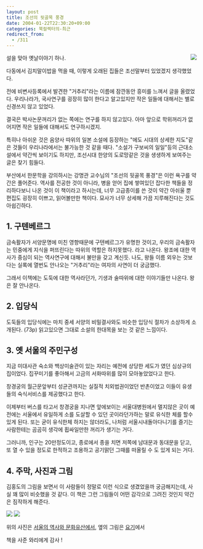 ```yaml
---
layout: post
title: 조선의 뒷골목 풍경
date: 2004-01-22T22:30:20+09:00
categories: 북컬렉터의-최근
redirect_from:
  - /311
---
```


<a href="http://www.bandibook.com/search/subject_view.php?code=2323402"><img src="http://www.bandibook.com/largeimage/2323402.jpg" align="right" /></a>설을 맞아 옛날이야기 하나.

다동에서 김치말이밥을 먹을 때, 이렇게 오래된 집들은 조선말부터 있었겠지 생각했었다.

전에 비변사등록에서 발견한 "거추리"라는 이름에 잠깐동안 흥미를 느껴서 글을 올렸었다. 우리나라가, 국사연구를 굉장히 많이 한다고 알고있지만 작은 일들에 대해서는 별로 신경쓰지 않고 있었다.

결국은 박사논문꺼리가 없는 쪽에는 연구를 하지 않고있다. 아마 앞으로 학위꺼리가 없어지면 작은 일들에 대해서도 연구하시겠지.

특히나 아쉬운 것은 음양사 따위의 일본 소설에 등장하는 "에도 시대의 상세한 지도"같은 것들이 우리나라에서는 불가능한 것 같을 때다. "소설가 구보씨의 일일"등의 근대소설에서 약간씩 보이기도 하지만, 조선시대 한양의 도로망같은 것을 생생하게 보여주는 글은 찾기 힘들다.

부산에서 한문학을 강의하시는 강명관 교수님의 "조선의 뒷골목 풍경"은 이런 욕구를 약간은 풀어준다. 역사를 전공한 것이 아니라, 병을 얻어 집에 쌓여있던 잡다한 책들을 정리하다보니 나온 것이 이 책이라고 하시는데, 너무 고급종이를 쓴 것이 약간 아쉬울 뿐 편집도 굉장히 이쁘고, 읽어볼만한 책이다. 묘사가 너무 상세해 가끔 지루해진다는 것도 아쉽긴하다.

<h2>1. 구텐베르그</h2>

금속활자가 서양문명에 미친 영향때문에 구텐베르그가 유명한 것이고, 우리의 금속활자는 민중에게 지식을 퍼뜨린다는 따위의 역할은 하지못했다. 라고 나온다. 왕조에 대한 역사가 중심이 되는 역사연구에 대해서 불만을 갖고 계신듯. 나도, 왕들 이름 외우는 것보다는 실록에 열번도 안나오는 "거추리"라는 여자의 사연이 더 궁금했다.

그래서 이책에는 도둑에 대한 역사라던가, 기생과 술따위에 대한 이야기들만 나온다. 왕은 잘 안나온다.

<h2>2. 입당식</h2>

도둑들의 입당식에는 마치 중세 서양의 비밀결사와도 비슷한 입당식 절차가 소상하게 소개된다. (73p) 읽고있으면 그대로 소설의 한대목을 보는 것 같은 느낌이다.

<h2>3. 옛 서울의 주민구성</h2>

지금 미대사관 숙소와 백상미술관이 있는 자리는 예전에 상당한 세도가 였던 심상규의 집이었다. 집꾸미기를 좋아해서 고금의 서화따위를 많이 모아놓았었다고 한다.

창경궁의 월근문앞부터 성균관까지는 실질적 치외법권이었던 반촌이었고 이들이 유생들의 숙식서비스를 제공했다고 한다.

이제부터 버스를 타고서 창경궁을 지나면 앞에보이는 서울대병원에서 멀지않은 곳이 예전에는 서울에서 유일하게 소를 도살할 수 있던 곳이라던가하는 말로 유식한 체를 할수있게 된다. 또는 굳이 유식한체 하지는 않더라도, 나처럼 서울시내돌아다니기를 즐기는 사람한테는 곰곰히 생각에 휩싸일만한 꺼리가 생기는 거다.

그러니까, 인구는 20만정도이고, 종로에서 종을 치면 저쪽에 남대문과 동대문을 닫고, 또 열 수 있을 정도로 한적하고 조용하고 공기맑던 그때를 떠올릴 수 도 있게 되는 거다.

<h2>4. 주막, 사진과 그림</h2>

김홍도의 그림을 보면서 이 사람들이 정말로 이런 식으로 생겼었을까 궁금해지는데, 사실 꽤 많이 비슷했을 것 같다. 이 책은 그런 그림들이 어떤 감각으로 그려진 것인지 약간은 짐작하게 해준다.

<img src="http://www.seoul.go.kr/life/life/culture/history_book/picture_seoul1/8/031213/1529_9538_267_restaurant.jpg" /> <img src="http://www.daechonnet.co.kr/115020.gif" />

위의 사진은 <a href="http://www.seoul.go.kr/life/life/culture/history_book/picture_seoul1/8/031213/1529,9538,0,0,0.html" target="bb">서울의 역사와 문화유산에서</a>, 옆의 그림은 <a href="http://www.daechonnet.co.kr/1150200.htm" target="bb">요기</a>에서

책을 사준 와리에게 감사 !
